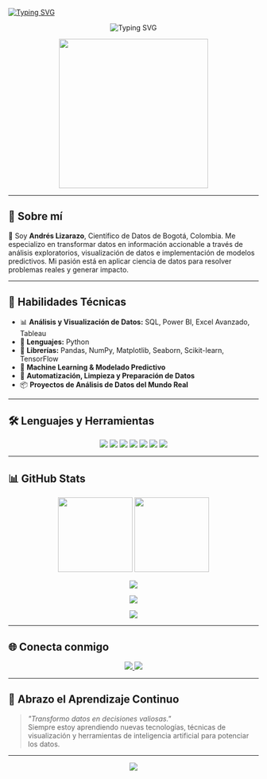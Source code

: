 <a href="https://git.io/typing-svg"><img src="https://readme-typing-svg.demolab.com?font=Fira+Code&weight=600&size=30&duration=3000&pause=1000&color=31DFF7&width=560&lines=%F0%9F%91%8B+%C2%A1Hola!+Soy+Andr%C3%A9s+Lizarazo" alt="Typing SVG" /></a>
<p align="center">
  <img src="https://readme-typing-svg.demolab.com?font=Fira+Code&size=22&pause=1000&color=117BFFFF&center=true&vCenter=true&width=500&lines=Cient%C3%ADfico+de+Datos;Experto+en+Python%2C+SQL+y+Power+BI;Apasionado+por+el+Machine+Learning" alt="Typing SVG" />
</p>

<p align="center">
  <img src="https://media.giphy.com/media/qgQUggAC3Pfv687qPC/giphy.gif" width="300" />
</p>

---

## 🧠 Sobre mí

📍 Soy **Andrés Lizarazo**, Científico de Datos de Bogotá, Colombia. Me especializo en transformar datos en información accionable a través de análisis exploratorios, visualización de datos e implementación de modelos predictivos. Mi pasión está en aplicar ciencia de datos para resolver problemas reales y generar impacto.

---

## 💼 Habilidades Técnicas

- 📊 **Análisis y Visualización de Datos:** SQL, Power BI, Excel Avanzado, Tableau  
- 🐍 **Lenguajes:** Python  
- 🧰 **Librerías:** Pandas, NumPy, Matplotlib, Seaborn, Scikit-learn, TensorFlow  
- 🤖 **Machine Learning & Modelado Predictivo**  
- 🧹 **Automatización, Limpieza y Preparación de Datos**  
- 📦 **Proyectos de Análisis de Datos del Mundo Real**

---

## 🛠️ Lenguajes y Herramientas

<p align="center">
  <img src="https://img.shields.io/badge/Python-3776AB?style=for-the-badge&logo=python&logoColor=white" />
  <img src="https://img.shields.io/badge/SQL-025E8C?style=for-the-badge&logo=postgresql&logoColor=white" />
  <img src="https://img.shields.io/badge/Power%20BI-F2C811?style=for-the-badge&logo=powerbi&logoColor=black" />
  <img src="https://img.shields.io/badge/Excel-217346?style=for-the-badge&logo=microsoft-excel&logoColor=white" />
  <img src="https://img.shields.io/badge/Tableau-E97627?style=for-the-badge&logo=tableau&logoColor=white" />
  <img src="https://img.shields.io/badge/Scikit--learn-F7931E?style=for-the-badge&logo=scikitlearn&logoColor=white" />
  <img src="https://img.shields.io/badge/TensorFlow-FF6F00?style=for-the-badge&logo=tensorflow&logoColor=white" />
</p>

---

## 📊 GitHub Stats

<p align="center">
  <img src="https://github-readme-stats.vercel.app/api?username=andres-lizarazo&show_icons=true&theme=radical" height="150"/>
  <img src="https://github-readme-stats.vercel.app/api/top-langs/?username=andres-lizarazo&layout=compact&theme=radical" height="150"/>
</p>

<p align="center">
  <img src="https://github-profile-trophy.vercel.app/?username=andres-lizarazo&theme=radical&margin-w=10&row=1" />
</p>

<p align="center">
  <img src="https://github-readme-activity-graph.vercel.app/graph?username=andres-lizarazo&theme=dracula" />
</p>

<p align="center">
  <img src="https://streak-stats.demolab.com?user=andres-lizarazo&theme=radical&border_radius=4.5" />
</p>

---

## 🌐 Conecta conmigo

<p align="center">
  <a href="https://linkedin.com/in/andreslizarazo" target="_blank">
    <img src="https://img.shields.io/badge/LinkedIn-0A66C2?style=for-the-badge&logo=linkedin&logoColor=white" />
  </a>
  <a href="https://andres-lizarazo.github.io/" target="_blank">
    <img src="https://img.shields.io/badge/Portafolio-Web-333?style=for-the-badge&logo=github&logoColor=white" />
  </a>
</p>

---

## 🚀 Abrazo el Aprendizaje Continuo

> *"Transformo datos en decisiones valiosas."*  
> Siempre estoy aprendiendo nuevas tecnologías, técnicas de visualización y herramientas de inteligencia artificial para potenciar los datos.

---

<p align="center">
  <img src="https://komarev.com/ghpvc/?username=andres-lizarazo&label=Profile+views&color=orange&style=flat" />
</p>

